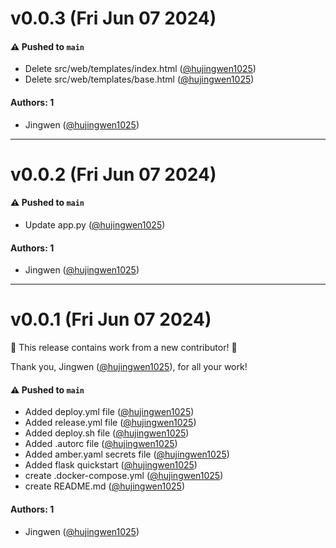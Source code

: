 # v0.0.3 (Fri Jun 07 2024)

#### ⚠️ Pushed to `main`

- Delete src/web/templates/index.html ([@hujingwen1025](https://github.com/hujingwen1025))
- Delete src/web/templates/base.html ([@hujingwen1025](https://github.com/hujingwen1025))

#### Authors: 1

- Jingwen ([@hujingwen1025](https://github.com/hujingwen1025))

---

# v0.0.2 (Fri Jun 07 2024)

#### ⚠️ Pushed to `main`

- Update app.py ([@hujingwen1025](https://github.com/hujingwen1025))

#### Authors: 1

- Jingwen ([@hujingwen1025](https://github.com/hujingwen1025))

---

# v0.0.1 (Fri Jun 07 2024)

:tada: This release contains work from a new contributor! :tada:

Thank you, Jingwen ([@hujingwen1025](https://github.com/hujingwen1025)), for all your work!

#### ⚠️ Pushed to `main`

- Added deploy.yml file ([@hujingwen1025](https://github.com/hujingwen1025))
- Added release.yml file ([@hujingwen1025](https://github.com/hujingwen1025))
- Added deploy.sh file ([@hujingwen1025](https://github.com/hujingwen1025))
- Added .autorc file ([@hujingwen1025](https://github.com/hujingwen1025))
- Added amber.yaml secrets file ([@hujingwen1025](https://github.com/hujingwen1025))
- Added flask quickstart ([@hujingwen1025](https://github.com/hujingwen1025))
- create .docker-compose.yml ([@hujingwen1025](https://github.com/hujingwen1025))
- create README.md ([@hujingwen1025](https://github.com/hujingwen1025))

#### Authors: 1

- Jingwen ([@hujingwen1025](https://github.com/hujingwen1025))
